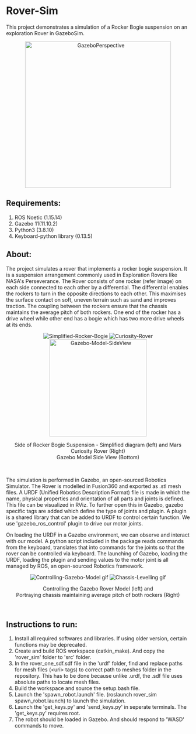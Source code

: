 # Rover-Sim
This project demonstrates a simulation of a Rocker Bogie suspension on an exploration Rover in GazeboSim.
<p align="center">
  <img alt="GazeboPerspective" src="https://user-images.githubusercontent.com/36150054/191451555-0bf38b26-dbee-4f7f-b0cd-1d239f7cbe61.png" height="400">
</p>

## Requirements:
1. ROS Noetic (1.15.14)
2. Gazebo 11(11.10.2)
3. Python3 (3.8.10)
4. Keyboard-python library (0.13.5)

## About: 
The project simulates a rover that implements a rocker bogie suspension. It is a suspension arrangement commonly used in Exploration Rovers like NASA's Perseverance. The Rover consists of one rocker (refer image) on each side connected to each other by a differential. The differential enables the rockers to turn in the opposite directions to each other. This maximises the surface contact on soft, uneven terrain such as sand and improves traction. The coupling between the rockers ensure that the chassis maintains the average pitch of both rockers. One end of the rocker has a drive wheel while other end has a bogie which has two more drive wheels at its ends.
<p align="center">
  <img src="https://user-images.githubusercontent.com/36150054/191450118-85a45d69-2e55-4c86-8a08-b847959508d7.png" alt="Simplified-Rocker-Bogie">
  <img src="https://user-images.githubusercontent.com/36150054/191450247-00201f16-4efd-4964-bd0a-d9543c86b185.jpg" alt="Curiosity-Rover">
  <img src="https://user-images.githubusercontent.com/36150054/191453933-833a3265-5e90-400a-be15-2656d1566440.png" alt="Gazebo-Model-SideView" height="266">
</p>
<p align="center">Side of Rocker Bogie Suspension - Simplified diagram (left) and Mars Curiosity Rover (Right)<br>Gazebo Model Side View (Bottom)</p><br>

The simulation is performed in Gazebo, an open-sourced Robotics Simulator. The Rover is modelled in Fusion360 and exported as .stl mesh files. A URDF (Unified Robotics Description Format) file is made in which the name, physical properties and orientation of all parts and joints is defined. This file can be visualized in RViz. To further open this in Gazebo, gazebo specific tags are added which define the type of joints and plugin. A plugin is a shared library that can be added to URDF to control certain function. We use 'gazebo_ros_control' plugin to drive our motor joints.

On loading the URDF in a Gazebo environment, we can observe and interact with our model. A python script included in the package reads commands from the keyboard, translates that into commands for the joints so that the rover can be controlled via keyboard. The launching of Gazebo, loading the URDF, loading the plugin and sending values to the motor joint is all managed by ROS, an open-sourced Robotics framework.

<p align="center">
  <img src="https://user-images.githubusercontent.com/36150054/191462023-9565798e-f280-466b-bfae-0957397516c2.gif" alt="Controlling-Gazebo-Model gif">
  <img src="https://user-images.githubusercontent.com/36150054/191477479-7854fb50-5afc-4ec0-a923-abb6941be94e.gif" alt="Chassis-Levelling gif">
</p>
<p align="center">Controlling the Gazebo Rover Model (left) and <br>Portraying chassis maintaining average pitch of both rockers (Right)</p><br>

## Instructions to run:
1. Install all required softwares and libraries. If using older version, certain functions may be deprecated.
2. Create and build ROS workspace (catkin_make). And copy the 'rover_sim' folder to 'src' folder.
3. In the rover_one_sdf.sdf file in the 'urdf' folder, find and replace paths for mesh files (&lt;uri> tags) to correct path to meshes folder in the repository. This has to be done because unlike .urdf, the .sdf file uses absolute paths to locate mesh files.
4. Build the workspace and source the setup.bash file.
5. Launch the 'spawn_robot.launch' file. (roslaunch rover_sim spawn_robot.launch) to launch the simulation.
6. Launch the 'get_keys.py' and 'send_keys.py' in seperate terminals. The 'get_keys.py' requires root.
7. The robot should be loaded in Gazebo. And should respond to 'WASD' commands to move.
